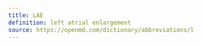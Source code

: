 ```yaml
---
title: LAE
definition: left atrial enlargement
source: https://openmd.com/dictionary/abbreviations/l
---
```


